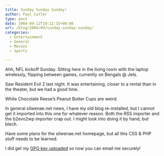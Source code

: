 ```yaml
---
title: Sunday Sunday Sunday!
author: Paul Cutler
type: post
date: 2004-09-12T19:12:15+00:00
url: /blog/2004/09/sunday-sunday-sunday/
categories:
  - Entertainment
  - General
  - Movies
  - Sports

---
```

Ahh, NFL kickoff Sunday. Sitting here in the living room with the laptop wirelessly, flipping between games, currently on Bengals @ Jets.

Saw Resident Evil 2 last night. It was entertaining, closer to a rental than in the theater, but we had a good time.

White Chocolate Reese&#8217;s Peanut Butter Cups are weird.

In general silwenae.net news, I have my old blog re-installed, but I cannot get it imported into this one for whatever reason. Both the RSS importer and the b2evo2wp importer crap out. I might look into doing it by hand, but blech.

Have some plans for the silwenae.net homepage, but all this CSS & PHP stuff needs to be learned.

I did get my [GPG key uploaded][1] so now you can email me securely!

 [1]: http://www.silwenae.net/sysinfo/gpg.txt